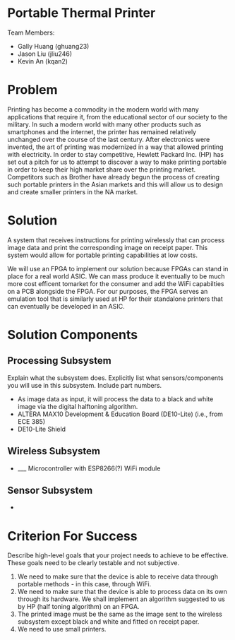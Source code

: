 
# Portable Thermal Printer

Team Members:
- Gally Huang (ghuang23)
- Jason Liu (jliu246)
- Kevin An (kqan2)

# Problem

Printing has become a commodity in the modern world with many applications that require it, from the educational sector of our society to the military. In such a modern world with many other products such as smartphones and the internet, the printer has remained relatively unchanged over the course of the last century. After electronics were invented, the art of printing was modernized in a way that allowed printing with electricity. In order to stay competitive, Hewlett Packard Inc. (HP) has set out a pitch for us to attempt to discover a way to make printing portable in order to keep their high market share over the printing market. Competitors such as Brother have already begun the process of creating such portable printers in the Asian markets and this will allow us to design and create smaller printers in the NA market. 

# Solution

A system that receives instructions for printing wirelessly that can process image data and print the corresponding image on receipt paper. This system would allow for portable printing capabilities at low costs.

We will use an FPGA to implement our solution because FPGAs can stand in place for a real world ASIC. We can mass produce it eventually to be much more cost efficent tomarket for the consumer and add the WiFi capabilties on a PCB alongside the FPGA. For our purposes, the FPGA serves an emulation tool that is similarly used at HP for their standalone printers that can eventually be developed in an ASIC. 

# Solution Components

## Processing Subsystem

Explain what the subsystem does.  Explicitly list what sensors/components you will use in this subsystem.  Include part numbers.

- As image data as input, it will process the data to a black and white image via the digital halftoning algorithm.
- ALTERA MAX10 Development & Education Board (DE10-Lite) (i.e., from ECE 385)
- DE10-Lite Shield

## Wireless Subsystem

- ___ Microcontroller with ESP8266(?) WiFi module

## Sensor Subsystem

- 

# Criterion For Success

Describe high-level goals that your project needs to achieve to be effective.  These goals need to be clearly testable and not subjective.

1. We need to make sure that the device is able to receive data through portable methods - in this case, through WiFi. 
2. We need to make sure that the device is able to process data on its own through its hardware. We shall implement an algorithm suggested to us by HP (half toning algorithm) on an FPGA. 
3. The printed image must be the same as the image sent to the wireless subsystem except black and white and fitted on receipt paper.
4. We need to use small printers.